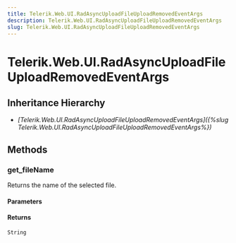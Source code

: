 ```yaml
---
title: Telerik.Web.UI.RadAsyncUploadFileUploadRemovedEventArgs
description: Telerik.Web.UI.RadAsyncUploadFileUploadRemovedEventArgs
slug: Telerik.Web.UI.RadAsyncUploadFileUploadRemovedEventArgs
---
```


# Telerik.Web.UI.RadAsyncUploadFileUploadRemovedEventArgs 

## Inheritance Hierarchy

* *[Telerik.Web.UI.RadAsyncUploadFileUploadRemovedEventArgs]({%slug Telerik.Web.UI.RadAsyncUploadFileUploadRemovedEventArgs%})*


## Methods

### get_fileName

Returns the name of the selected file.

#### Parameters

#### Returns

`String`

